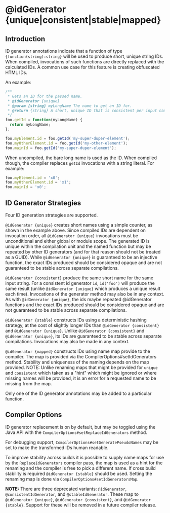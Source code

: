 # @idGenerator {unique|consistent|stable|mapped}

## Introduction

ID generator annotations indicate that a function of type `{function(string):string}` will be used to produce short, unique string IDs. When compiled, invocations of such functions are directly replaced with the calculated IDs.  A common use case for this feature is creating obfuscated HTML IDs.

An example:

```js
/**
 * Gets an ID for the passed name.
 * @idGenerator {unique}
 * @param {string} myLongName The name to get an ID for.
 * @return {string} A short, unique ID that is consistent per input name.
 */
foo.getId = function(myLongName) {
  return myLongName;
};

foo.myElement.id = foo.getId('my-super-duper-element');
foo.myOtherElement.id = foo.getId('my-other-element');
foo.mainId = foo.getId('my-super-duper-element');
```

When uncompiled, the bare long name is used as the ID.  When compiled though, the compiler replaces `getId` invocations with a string literal.  For example:

```js
foo.myElement.id = 'x0';
foo.myOtherElement.id = 'x1';
foo.mainId = 'x0';
```

## ID Generator Strategies

Four ID generation strategies are supported.

`@idGenerator {unique}` creates short names using a simple counter, as shown in the example above.  Since compiled IDs are dependent on invocation order, all `@idGenerator {unique}` invocations must be unconditional and either global or module scope.  The generated ID is unique within the compilation unit and the named function but may be repeated by other ID generators (and for that reason should not be treated as a GUID).  While `@idGenerator {unique}` is guaranteed to be an injective function, the exact IDs produced should be considered opaque and are not guaranteed to be stable across separate compilations.

`@idGenerator {consistent}` produce the same short name for the same input string. For a consistent id generator `id`, `id('foo')` will produce the same result (unlike `@idGenerator {unique}` which produces a unique result each time).  Invocations of the generator method may also be in any context. As with `@idGenerator {unique}`, the ids maybe repeated @idGenerator functions and the exact IDs produced should be considered opaque and are not guaranteed to be stable across separate compilations.

`@idGenerator {stable}` constructs IDs using a deterministic hashing strategy, at the cost of slightly longer IDs than `@idGenerator {consistent}` and `@idGenerator {unique}`.  Unlike `@idGenerator {consistent}` and `@idGenerator {unique}`, its IDs are guaranteed to be stable across separate compilations.  Invocations may also be made in any context.

`@idGenerator {mapped}` constructs IDs using name map provide to the compiler. The map is provided via the CompilerOptions#setIdGenerators method. Stability and uniqueness of the naming depends on the map provided.  NOTE: Unlike renaming maps that might be provided for `unique` and `consistent` which taken as a "hint" which might be ignored or where missing names will be provided, it is an error for a requested name to be missing from the map.

Only one of the ID generator annotations may be added to a particular function.

## Compiler Options

ID generator replacement is on by default, but may be toggled using the Java API with the `CompilerOptions#setReplaceIdGenerators` method.

For debugging support, `CompilerOptions#setGeneratePseudoNames` may be set to make the transformed IDs human readable.

To improve stability across builds it is possible to supply name maps for use by the `ReplaceIdGenerators` compiler pass, the map is used as a hint for the renaming and the compiler is free to pick a different name.  If cross build stability is required `@idGenerator {stable}` should be used. Setting the renaming map is done via `CompilerOptions#setIdGeneratorsMap`.

**NOTE:** There are three deprecated variants: `@idGenerator`, `@consistentIdGenerator`, and `@stableIdGenerator`.  These map to `@idGenerator {unique}`, `@idGenerator {consistent}`, and `@idGenerator {stable}`.  Support for these will be removed in a future compiler release.